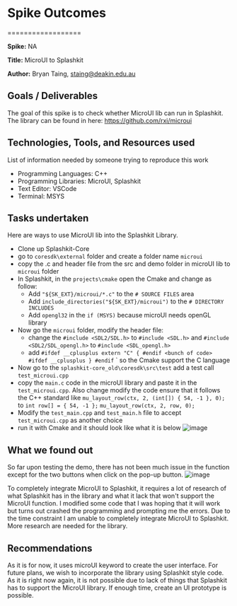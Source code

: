 
# Spike Outcomes

==================

**Spike:** NA

**Title:** MicroUI to Splashkit

**Author:** Bryan Taing, staing@deakin.edu.au

## Goals / Deliverables

The goal of this spike is to check whether MicroUI lib can run in Splashkit. The library can be found in here: https://github.com/rxi/microui

## Technologies, Tools, and Resources used

List of information needed by someone trying to reproduce this work

- Programming Languages: C++
- Programming Libraries: MicroUI, Splashkit
- Text Editor: VSCode
- Terminal: MSYS

## Tasks undertaken
Here are ways to use MicroUI lib into the Splashkit Library. 
 - Clone up Splashkit-Core 
 - go to `coresdk\external` folder and create a folder name `microui`
 - copy the .c and header file from the src and demo folder in microUI lib to `microui` folder
 -  In Splashkit, in the `projects\cmake` open the Cmake and change as follow:
	 - Add `"${SK_EXT}/microui/*.c"` to the `# SOURCE FILES` area
	 - Add `include_directories("${SK_EXT}/microui")` to the `# DIRECTORY INCLUDES`
	 - Add `opengl32` in the `if (MSYS)` because microUI needs openGL library
-	Now go the `microui` folder, modify the header file:
	-	change the `#include <SDL2/SDL.h>` to `#include <SDL.h>` and `#include <SDL2/SDL_opengl.h>` to `#include <SDL_opengl.h>`
	-	add `#ifdef __cplusplus
extern "C" {
#endif <bunch of code> #ifdef __cplusplus
}
#endif` ` so the Cmake support the C language
-	Now go to the `splashkit-core_old\coresdk\src\test` add a test call `test_microui.cpp`
-	copy the `main.c` code in the microUI library and paste it in the `test_microui.cpp`. Also change modify the code ensure that it follows the C++ standard like 
`mu_layout_row(ctx, 2, (int[]) { 54, -1 }, 0);` to 
`int row[] = { 54, -1 };`
`mu_layout_row(ctx, 2, row, 0);`
-	Modify the `test_main.cpp` and `test_main.h` file to accept `test_microui.cpp` as another choice
-	run it with Cmake and it should look like what it is below
![image](https://github.com/MangoS9/documentation/assets/128771372/50b5da58-1a64-4788-818a-bf6314a6c170)

## What we found out

So far upon testing the demo, there has not been much issue in the function except for the two buttons when click on the pop-up button. 
![image](https://github.com/MangoS9/documentation/assets/128771372/70d784e5-1981-4ee2-bc30-b84e0bf2dc71)

To completely integrate MicroUI to Splashkit, it requires a lot of research of what Splashkit has in the library and what it lack that won't support the MicroUI function. I modified some code that I was hoping that it will work but turns out crashed the programming and prompting me the errors. Due to the time constraint I am unable to completely integrate MicroUI to Splashkit. More research are needed for the library.


## Recommendations

As it is for now, it uses microUI keyword to create the user interface. For future plans, we wish to incorporate the library using Splashkit style code. As it is right now again, it is not possible due to lack of things that Splashkit has to support the MicroUI library. If enough time, create an UI prototype is possible.

